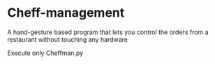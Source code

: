 # Cheff-management
A hand-gesture based program that lets you control the orders from a restaurant without touching any hardware

Execute only Cheffman.py
